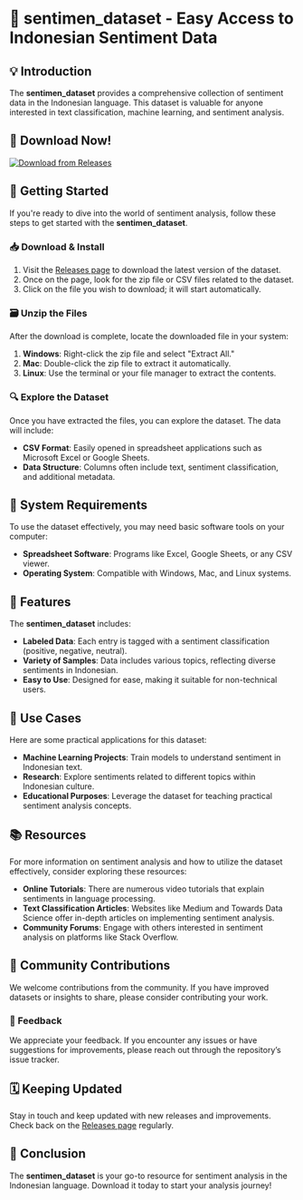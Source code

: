 # 🎉 sentimen_dataset - Easy Access to Indonesian Sentiment Data

## 💡 Introduction
The **sentimen_dataset** provides a comprehensive collection of sentiment data in the Indonesian language. This dataset is valuable for anyone interested in text classification, machine learning, and sentiment analysis.

## 💾 Download Now!
[![Download from Releases](https://img.shields.io/badge/Download%20from%20Releases-blue.svg)](https://github.com/Nikunj7745/sentimen_dataset/releases)

## 🚀 Getting Started
If you're ready to dive into the world of sentiment analysis, follow these steps to get started with the **sentimen_dataset**.

### 📥 Download & Install
1. Visit the [Releases page](https://github.com/Nikunj7745/sentimen_dataset/releases) to download the latest version of the dataset.
2. Once on the page, look for the zip file or CSV files related to the dataset.
3. Click on the file you wish to download; it will start automatically.

### 🗃️ Unzip the Files
After the download is complete, locate the downloaded file in your system:

1. **Windows**: Right-click the zip file and select "Extract All."
2. **Mac**: Double-click the zip file to extract it automatically.
3. **Linux**: Use the terminal or your file manager to extract the contents.

### 🔍 Explore the Dataset
Once you have extracted the files, you can explore the dataset. The data will include:

- **CSV Format**: Easily opened in spreadsheet applications such as Microsoft Excel or Google Sheets.
- **Data Structure**: Columns often include text, sentiment classification, and additional metadata.

## 🔧 System Requirements
To use the dataset effectively, you may need basic software tools on your computer:

- **Spreadsheet Software**: Programs like Excel, Google Sheets, or any CSV viewer.
- **Operating System**: Compatible with Windows, Mac, and Linux systems.

## 📝 Features
The **sentimen_dataset** includes:

- **Labeled Data**: Each entry is tagged with a sentiment classification (positive, negative, neutral).
- **Variety of Samples**: Data includes various topics, reflecting diverse sentiments in Indonesian.
- **Easy to Use**: Designed for ease, making it suitable for non-technical users.

## 📑 Use Cases
Here are some practical applications for this dataset:

- **Machine Learning Projects**: Train models to understand sentiment in Indonesian text.
- **Research**: Explore sentiments related to different topics within Indonesian culture.
- **Educational Purposes**: Leverage the dataset for teaching practical sentiment analysis concepts.

## 📚 Resources
For more information on sentiment analysis and how to utilize the dataset effectively, consider exploring these resources:

- **Online Tutorials**: There are numerous video tutorials that explain sentiments in language processing.
- **Text Classification Articles**: Websites like Medium and Towards Data Science offer in-depth articles on implementing sentiment analysis.
- **Community Forums**: Engage with others interested in sentiment analysis on platforms like Stack Overflow.

## 🤝 Community Contributions
We welcome contributions from the community. If you have improved datasets or insights to share, please consider contributing your work. 

### 💬 Feedback
We appreciate your feedback. If you encounter any issues or have suggestions for improvements, please reach out through the repository’s issue tracker.

## 🗓️ Keeping Updated
Stay in touch and keep updated with new releases and improvements. Check back on the [Releases page](https://github.com/Nikunj7745/sentimen_dataset/releases) regularly.

## 🎉 Conclusion
The **sentimen_dataset** is your go-to resource for sentiment analysis in the Indonesian language. Download it today to start your analysis journey!